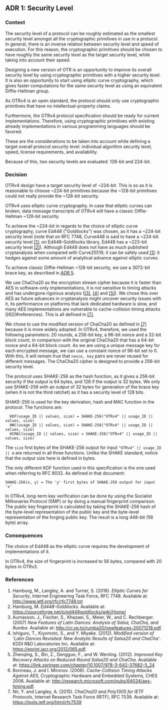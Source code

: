 ## ADR 1: Security Level

### Context

The security level of a protocol can be roughly estimated as the smallest
security level amongst all the cryptographic primitives in use in a protocol.
In general, there is an inverse relation between security level and speed of
execution. For this reason, the cryptographic primitives should be chosen to
have roughly the same security level as the target security level, while taking
into account their speed.

Designing a new version of OTR is an opportunity to improve its overall security
level by using cryptographic primitives with a higher security level. It is also
an opportunity to start using elliptic curve cryptography, which gives faster
computations for the same security level as using an equivalent Diffie-Hellman
group.

As OTRv4 is an open standard, the protocol should only use cryptographic
primitives that have no intellectual-property claims.

Furthermore, the OTRv4 protocol specification should be ready for current
implementations. Therefore, using cryptographic primitives with existing already
implementations in various programming languages should be favored.

These are the considerations to be taken into account while defining a
target overall protocol security level: individual algorithm security level,
speed, license requirements, and availability.

Because of this, two security levels are evaluated: 128-bit and 224-bit.

### Decision

OTRv4 design have a target security level of ~224-bit. This is so as it is
reasonable to choose ~224-bit primitives because the ~128-bit primitives could
not really provide the ~128-bit security.

OTRv4 uses elliptic curve cryptography. In case that elliptic curves can broken,
data message transcripts of OTRv4 will have a classic Diffie-Hellman ~128-bit
security.

To achieve the ~224-bit in regards to the choice of elliptic curve cryptography,
curve Ed448 ("Goldilocks") was chosen, as it has a ~224-bit security level (note
that on RFC 7748, Curve448 is said to have a ~224-bit security level
[\[1\]](#references); on Ed448-Goldilocks library, Ed448 has a ~223-bit security
level [\[2\]](#references)). Although Ed448 does not have as much published
cryptanalysis when compared with Curve25519, it can be safely
used [\[1\]](#references): it hedges against some amount of analytical advance
against elliptic curves.

To achieve classic Diffie-Hellman ~128-bit security, we use a 3072-bit brace
key, as described in
[ADR 5](https://github.com/otrv4/otrv4/blob/master/architecture-decisions/005-brace-keys.md).

We use ChaCha20 as the encryption stream cipher because it is faster than AES
in software-only implementations, it is not sensitive to timing attacks and has
undergone rigorous analysis ([\[3\]](#references), [\[4\]](#references)
and [\[5\]](#references)). We chose this over AES as future advances in
cryptanalysis might uncover security issues with it, its performance on
platforms that lack dedicated hardware is slow, and many AES implementations are
vulnerable to cache-collision timing attacks [\[6]\](#references). This is all
defined in [\[7\]](#references).

We chose to use the modified version of ChaCha20 as defined
in [\[7\]](#references) because it is more widely adopted. In OTRv4, therefore,
we used the following parameters: 20 rounds, a 256-bit key, a 96-bit nonce and
a 32-bit block count, in comparison with the original ChaCha20 that has a 64-bit
nonce and a 64-bit block count. As we are using a unique message key for each
encrypted message, we can use a constant nonce of 96-bit set to 0. With this, it
will remain true that `nonce, key` pairs are never reused for different
messages. The ChaCha20 cipher is designed to provide a 256-bit security level.

The protocol uses SHAKE-256 as the hash function, as it gives a 256-bit security
if the output is 64 bytes, and 128 if the output is 32 bytes. We only use
SHAKE-256 with an output of 32 bytes for generation of the brace key (when it is
not the third ratchet) as it has a security level of 128 bits.

SHAKE-256 is used for the key derivation, hash and MAC function in the protocol.
The functions are:

```
  KDF(usage_ID || values, size) = SHAKE-256("OTRv4" || usage_ID || values, size)
  HWC(usage_ID || values, size) = SHAKE-256("OTRv4" || usage_ID || values, size)
  HCMAC(usage_ID || values, size) = SHAKE-256("OTRv4" || usage_ID || values, size)
```

The `size` first bytes of the SHAKE-256 output for input
`"OTRv4" || usage_ID || m` are returned in all three functions. Unlike the SHAKE
standard, notice that the output size here is defined in bytes.

The only different KDF function used in this specification is the one used when
referring to RFC 8032. As defined in that document:

```
SHAKE-256(x, y) = The 'y' first bytes of SHAKE-256 output for input 'x'
```

In OTRv4, long-term key verification can be done by using the Socialist
Millionaires Protocol (SMP) or by doing a manual fingerprint comparison. The
public key fingerprint is calculated by taking the SHAKE-256 hash of the
byte-level representation of the public key and the byte-level representation of
the forging public key. The result is a long 448-bit (56 byte) array.

### Consequences

The choice of Ed448 as the elliptic curve requires the development of
implementations of it.

In OTRv4, the size of fingerprint is increased to 56 bytes, compared with 20
bytes in OTRv3.

### References

1. Hamburg, M., Langley, A. and Turner, S. (2016). *Elliptic Curves for
   Security*, Internet Engineering Task Force, RFC 7748. Available at:
   http://www.ietf.org/rfc/rfc7748.txt
2. Hamburg, M. *Ed448-Goldilocks*. Available at:
   https://sourceforge.net/p/ed448goldilocks/wiki/Home/
3. Aumasson, J., Fischer, S., Khazaei, S., Meier, W., and C. Rechberger. (2007)
   *New Features of Latin Dances: Analysis of Salsa, ChaCha, and Rumba*.
   Available at:
   http://cr.yp.to/rumba20/newfeatures-20071218.pdf.
4. Ishiguro, T., Kiyomoto, S., and Y. Miyake. (2012). *Modified version of
   'Latin Dances Revisited: New Analytic Results of Salsa20 and ChaCha'*.
   KDDI R&D Laboratories Inc. Available at:
   https://eprint.iacr.org/2012/065.pdf.
5. Zhenqing, S., Bin, Z., Dengguo, F., and W. Wenling. (2012). *Improved Key
   Recovery Attacks on Reduced-Round Salsa20 and ChaCha*. Available at:
   https://link.springer.com/chapter/10.1007/978-3-642-37682-5_24
6. Bonneau, J. and I. Mironov. (2006). *Cache-Collision Timing Attacks Against
   AES*, Cryptographic Hardware and Embedded Systems, CHES 2006. Available at:
   http://research.microsoft.com/pubs/64024/aes-timing.pdf.
7. Nir, Y. and Langley, A. (2015). *ChaCha20 and Poly1305 for IETF Protocols*,
   Internet Research Task Force (IRTF), RFC 7539. Available at:
   https://tools.ietf.org/html/rfc7539